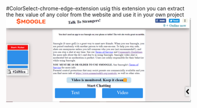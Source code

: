 #ColorSelect-chrome-edge-extension
usig this extension you can extract the hex value of any color from the website and use it in your own project
![Image Name](/assets/0.2.png)


